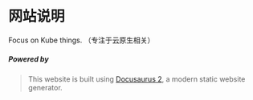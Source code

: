 # 网站说明

Focus on Kube things. （专注于云原生相关）



##### Powered by
> This website is built using [Docusaurus 2](https://docusaurus.io/), a modern static website generator.